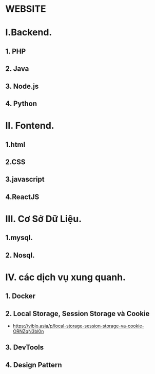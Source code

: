 # WEBSITE
# I.Backend.

## **1. PHP**

## **2. Java**

## **3. Node.js**
## 4. Python
# II. Fontend.
## 1.html
## 2.CSS
## 3.javascript
## 4.ReactJS

# III. Cơ Sở Dữ Liệu.
## 1.mysql.
## 2. Nosql.

# IV. các dịch vụ xung quanh.
## 1. Docker
## 2. Local Storage, Session Storage và Cookie
- https://viblo.asia/p/local-storage-session-storage-va-cookie-ORNZqN3bl0n
## 3. DevTools
## 4. Design Pattern


